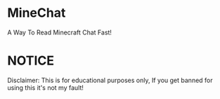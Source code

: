 # MineChat
A Way To Read Minecraft Chat Fast!

# NOTICE
Disclaimer: This is for educational purposes only, If you get banned for using this it's not my fault!
